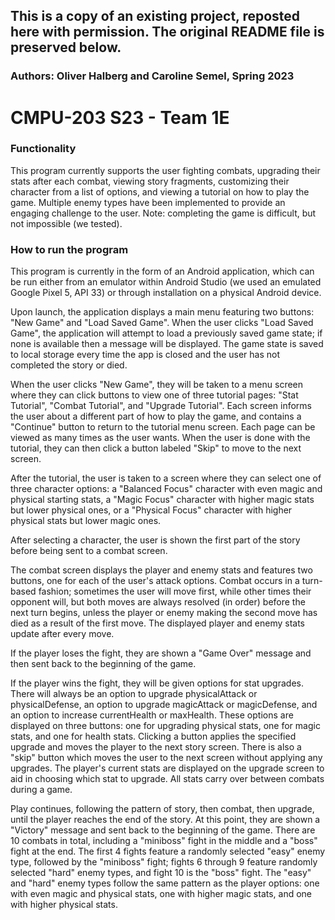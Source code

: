 ## This is a copy of an existing project, reposted here with permission. The original README file is preserved below.

### Authors: Oliver Halberg and Caroline Semel, Spring 2023





# CMPU-203 S23 - Team 1E

### Functionality
This program currently supports the user fighting combats,
upgrading their stats after each combat, viewing story
fragments, customizing their character from a list of options,
and viewing a tutorial on how to play the game. Multiple enemy types
have been implemented to provide an engaging challenge to the user.
Note: completing the game is difficult, but not impossible (we tested).
### How to run the program
This program is currently in the form of an Android application,
which can be run either from an emulator within Android
Studio (we used an emulated Google Pixel 5, API 33) or through installation on
a physical Android device.

Upon launch, the application displays a main menu featuring
two buttons: "New Game" and "Load Saved Game". When the user clicks
"Load Saved Game", the application will attempt to load a previously saved game state;
if none is available then a message will be displayed. The game state is saved to local storage
every time the app is closed and the user has not completed the story or died.

When the user clicks "New Game",
they will be taken to a menu screen where they can click buttons to view one of three tutorial pages:
"Stat Tutorial", "Combat Tutorial", and "Upgrade Tutorial". Each screen informs the user about a different
part of how to play the game, and contains a "Continue" button to return to the tutorial menu screen.
Each page can be viewed as many times as the user wants. When the user is done with the tutorial, they
can then click a button labeled "Skip" to move to the next screen.

After the tutorial, the user is  taken to a screen where they can select one
of three character options: a "Balanced Focus" character with
even magic and physical starting stats, a "Magic Focus"
character with higher magic stats but lower physical ones,
or a "Physical Focus" character with higher physical stats
but lower magic ones.

After selecting a character, the user is shown the first part of the story before being sent to a combat screen.

The combat screen
displays the player and enemy stats and features two
buttons, one for each of the user's attack options. Combat
occurs in a turn-based fashion; sometimes the user will move first, while other times their opponent
will, but both moves are always resolved (in order) before the next turn begins, unless the player
or enemy making the second move has died as a result of the first move.
The displayed player and enemy stats update after every move.

If the player loses the fight, they are shown a "Game Over"
message and then sent back to
the beginning of the game.

If the player wins the fight, they will be given
options for stat upgrades. There will always be
an option to upgrade physicalAttack or
physicalDefense, an option to upgrade magicAttack
or magicDefense, and an option to increase
currentHealth or maxHealth. These options are displayed
on three buttons: one for upgrading physical stats, one for
magic stats, and one for health stats. Clicking a
button applies the specified upgrade and moves the player
to the next story screen. There is also a "skip" button
which moves the user to the next screen without applying any
upgrades. The player's current stats are displayed on the
upgrade screen to aid in choosing which stat to upgrade.
All stats carry over between combats during a game.

Play continues, following the pattern of story, then combat,
then upgrade, until the player reaches the end of the story.
At this point, they are shown a "Victory" message and sent back
to the beginning of the game. There are 10 combats in total, including a
"miniboss" fight in the middle and a "boss" fight at the end. The first 4 fights
feature a randomly selected "easy" enemy type, followed by the "miniboss" fight; fights
6 through 9 feature randomly selected "hard" enemy types, and fight 10 is the "boss" fight.
The "easy" and "hard" enemy types follow the same pattern as the player options: one with even magic
and physical stats, one with higher magic stats, and one with higher physical stats.
